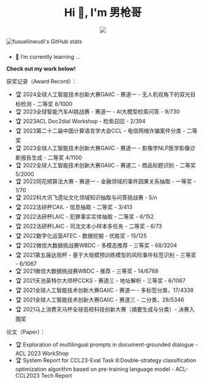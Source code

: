 <h1 align="center">Hi 👋, I'm 男枪哥</h1>

<p align="center"> 
  <img src="https://profile-counter.glitch.me/fuxuelinwudi/count.svg" />
</p>

![fuxuelinwudi's GitHub stats](https://github-readme-stats.vercel.app/api?username=fuxuelinwudi&show_icons=true&theme=aura)
<!--
<img src="https://github-readme-stats.vercel.app/api?username=fuxuelinwudi&show_icons=true&hide_border=true">
-->


###
- 🌱 I’m currently learning ...


<strong>Check out my work below!</strong>



获奖记录（Award Record）：

- 🏆 2024全球人工智能技术创新大赛GAIIC - 赛道一 - 无人机视角下的双光目标检测 - 二等奖 8/1000
- 🏆 2023全球智能汽车AI挑战赛 - 赛道一 - AI大模型检索问答 - 9/730
- 🏆 2023ACL Doc2dial Workshop - 检索召回 - 2/394
- 🏆 2023第二十二届中国计算语言学大会CCL - 电信网络诈骗案件分类 - 二等奖
- 🏆 2023全球人工智能技术创新大赛GAIIC - 赛道一 - 影像学NLP医学影像诊断报告生成 - 二等奖 4/1100
- 🏆 2022全球人工智能技术创新大赛GAIIC - 赛道二 - 商品标题识别 - 二等奖 5/2000
- 🏆 2022同花顺算法大赛 - 赛道一 - 金融领域的事件因果关系抽取 - 一等奖 - 1/70
- 🏆 2022科大讯飞遗址文化领域知识抽取与问答挑战赛 - 5/n
- 🏆 2022法研杯CAIL - 信息抽取 - 二等奖 - 3/413
- 🏆 2022法研杯LAIC - 犯罪事实实体抽取 - 二等奖 - 6/152
- 🏆 2022法研杯LAIC - 司法文本小样本多任务 - 二等奖 - 6/73
- 🏆 2022数字化运营ATEC - 数据挖掘 - 优胜奖 - 15/125
- 🏆 2022微信大数据挑战赛WBDC - 多模态推荐 - 三等奖 - 68/3204
- 🏆 2021第五届达观杯 - 基于大规模预训练模型的风险事件标签识别 - 三等奖 - 6/1067
- 🏆 2021微信大数据挑战赛WBDC - 推荐 - 三等奖 - 14/6768
- 🏆 2021天池英特尔大师杯CCKS - 赛道三 - 地址解析 - 三等奖 - 6/1067
- 🏆 2021全球人工智能技术创新大赛GAIIC - 赛道一 - 多标签分类，17/4338
- 🏆 2021全球人工智能技术创新大赛GAIIC - 赛道三 - 二分类，28/5346
- 🏆 2021马上消费天马杯全球高校科技创新大赛（摘要生成与分类）- 决赛入围奖

论文（Paper）：

- 🏆 Exploration of multilingual prompts in document-grounded dialogue - ACL 2023 WorkShop
- 🏆 System Report for CCL23-Eval Task 6:Double-strategy classification optimization algorithm based on pre-training language model - ACL-CCL2023 Tech Report

